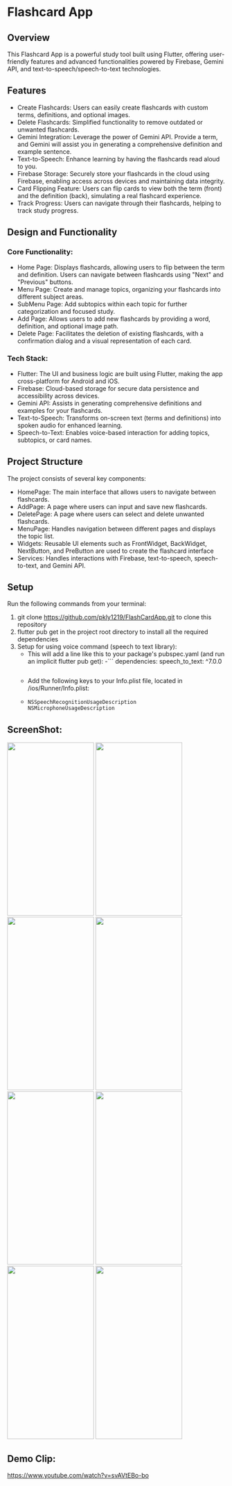 # Flashcard App

## Overview
This Flashcard App is a powerful study tool built using Flutter, offering user-friendly features and advanced functionalities powered by Firebase, Gemini API, and text-to-speech/speech-to-text technologies.

## Features
- Create Flashcards: Users can easily create flashcards with custom terms, definitions, and optional images.
- Delete Flashcards: Simplified functionality to remove outdated or unwanted flashcards.
- Gemini Integration: Leverage the power of Gemini API. Provide a term, and Gemini will assist you in generating a comprehensive definition and example sentence.
- Text-to-Speech: Enhance learning by having the flashcards read aloud to you.
- Firebase Storage: Securely store your flashcards in the cloud using Firebase, enabling access across devices and maintaining data integrity.
- Card Flipping Feature: Users can flip cards to view both the term (front) and the definition (back), simulating a real flashcard experience.
- Track Progress: Users can navigate through their flashcards, helping to track study progress.

## Design and Functionality

### Core Functionality:

- Home Page: Displays flashcards, allowing users to flip between the term and definition. Users can navigate between flashcards using "Next" and "Previous" buttons.
- Menu Page: Create and manage topics, organizing your flashcards into different subject areas.
- SubMenu Page: Add subtopics within each topic for further categorization and focused study.
- Add Page: Allows users to add new flashcards by providing a word, definition, and optional image path.
- Delete Page: Facilitates the deletion of existing flashcards, with a confirmation dialog and a visual representation of each card.
  
### Tech Stack:

- Flutter: The UI and business logic are built using Flutter, making the app cross-platform for Android and iOS.
- Firebase: Cloud-based storage for secure data persistence and accessibility across devices.
- Gemini API: Assists in generating comprehensive definitions and examples for your flashcards.
- Text-to-Speech: Transforms on-screen text (terms and definitions) into spoken audio for enhanced learning.
- Speech-to-Text: Enables voice-based interaction for adding topics, subtopics, or card names.

## Project Structure

The project consists of several key components:

- HomePage: The main interface that allows users to navigate between flashcards.
- AddPage: A page where users can input and save new flashcards.
- DeletePage: A page where users can select and delete unwanted flashcards.
- MenuPage: Handles navigation between different pages and displays the topic list.
- Widgets: Reusable UI elements such as FrontWidget, BackWidget, NextButton, and PreButton are used to create the flashcard interface
- Services: Handles interactions with Firebase, text-to-speech, speech-to-text, and Gemini API.

## Setup
Run the following commands from your terminal:
1. git clone https://github.com/pkly1219/FlashCardApp.git to clone this repository
2. flutter pub get in the project root directory to install all the required dependencies
3. Setup for using voice command (speech to text library):
    - This will add a line like this to your package's pubspec.yaml (and run an implicit flutter pub get):
      -```
        dependencies:
          speech_to_text: ^7.0.0
      ```
    - Add the following keys to your Info.plist file, located in <project root>/ios/Runner/Info.plist:
    - ```
      NSSpeechRecognitionUsageDescription
      NSMicrophoneUsageDescription
      ```
## ScreenShot:

<img src ="https://github.com/pkly1219/FlashCardApp/assets/98497119/f2e8ff0a-7c68-49d1-ae4d-c5a212e48cb1" width ="200" height = "400">

<img src ="https://github.com/pkly1219/FlashCardApp/assets/98497119/cd3331bd-f1c1-4fca-8ac8-1f5022482d9f" width ="200" height = "400">

<img src ="https://github.com/pkly1219/FlashCardApp/assets/98497119/6db7c5d1-9326-4424-9021-600460e721b4" width ="200" height = "400">

<img src ="https://github.com/pkly1219/FlashCardApp/assets/98497119/25fa269a-8f99-49d0-9dc5-1baecfd5fdc9" width ="200" height = "400">

<img src ="https://github.com/pkly1219/FlashCardApp/assets/98497119/19183048-f755-48b1-8720-5e5c2db28149" width ="200" height = "400">

<img src ="https://github.com/pkly1219/FlashCardApp/assets/98497119/e7e36712-56ee-45e1-941e-bd14938f6185" width ="200" height = "400">

<img src ="https://github.com/pkly1219/FlashCardApp/assets/98497119/4ab1a3b2-abd6-4218-b2d5-5ae59838f43a" width ="200" height = "400">

<img src ="https://github.com/pkly1219/FlashCardApp/assets/98497119/6b8eef28-ec69-4881-b337-90d342865649" width ="200" height = "400">

## Demo Clip:
https://www.youtube.com/watch?v=svAVtEBo-bo
